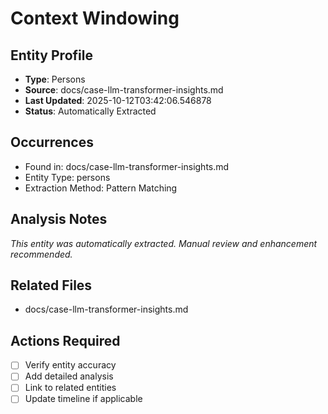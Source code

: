 # Context Windowing

## Entity Profile
- **Type**: Persons
- **Source**: docs/case-llm-transformer-insights.md
- **Last Updated**: 2025-10-12T03:42:06.546878
- **Status**: Automatically Extracted

## Occurrences
- Found in: docs/case-llm-transformer-insights.md
- Entity Type: persons
- Extraction Method: Pattern Matching

## Analysis Notes
*This entity was automatically extracted. Manual review and enhancement recommended.*

## Related Files
- docs/case-llm-transformer-insights.md

## Actions Required
- [ ] Verify entity accuracy
- [ ] Add detailed analysis
- [ ] Link to related entities
- [ ] Update timeline if applicable
